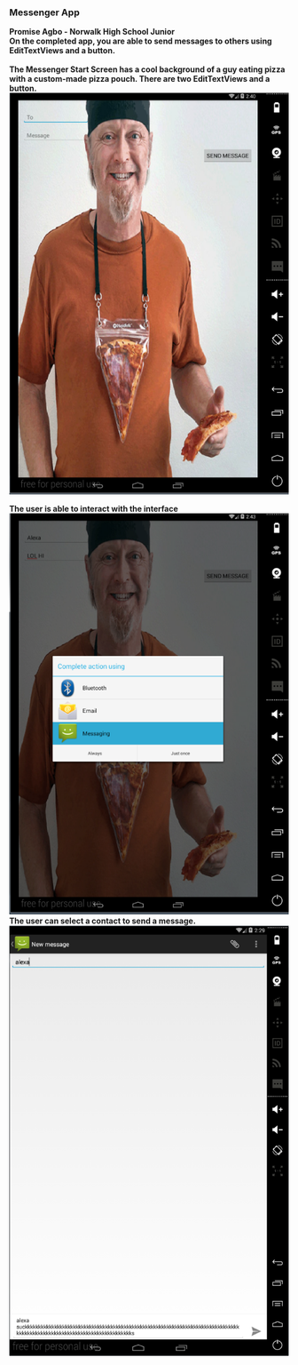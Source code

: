 ### Messenger App<br>
<b> Promise Agbo - Norwalk High School Junior<br>
<b>On the completed app, you are able to send messages to others using EditTextViews and a button.<br>
<br>
<b>The Messenger Start Screen </b> has a cool background of a guy eating pizza with a custom-made pizza pouch. There are two EditTextViews and a button. 
![Alt  text](https://github.com/goldenpromise/messenger/blob/master/Screenshots/mscreenshots.PNG "Messenger Start Screen")
<br>

<b>The user is able to interact with the interface 
![Alt text](https://github.com/goldenpromise/messenger/blob/master/Screenshots/mescreenshots.PNG "Typing a Message")
<br>
<b>The user can select a contact to send a message.
![Alt text](https://github.com/goldenpromise/messenger/blob/master/Screenshots/screenshotsms.PNG "Messaging a Contact")
